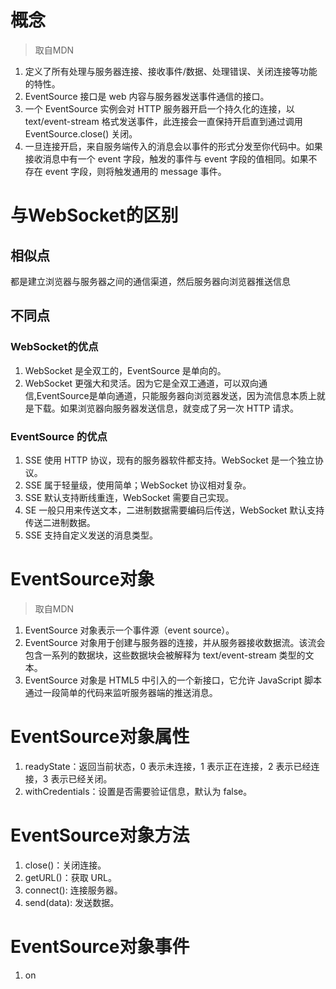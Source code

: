 # 概念

> 取自MDN
1. 定义了所有处理与服务器连接、接收事件/数据、处理错误、关闭连接等功能的特性。
2. EventSource 接口是 web 内容与服务器发送事件通信的接口。
3. 一个 EventSource 实例会对 HTTP 服务器开启一个持久化的连接，以 text/event-stream 格式发送事件，此连接会一直保持开启直到通过调用 EventSource.close() 关闭。
4. 一旦连接开启，来自服务端传入的消息会以事件的形式分发至你代码中。如果接收消息中有一个 event 字段，触发的事件与 event 字段的值相同。如果不存在 event 字段，则将触发通用的 message 事件。

# 与WebSocket的区别

## 相似点
都是建立浏览器与服务器之间的通信渠道，然后服务器向浏览器推送信息

## 不同点

### WebSocket的优点

1. WebSocket 是全双工的，EventSource 是单向的。
2. WebSocket 更强大和灵活。因为它是全双工通道，可以双向通信,EventSource是单向通道，只能服务器向浏览器发送，因为流信息本质上就是下载。如果浏览器向服务器发送信息，就变成了另一次 HTTP 请求。

### EventSource 的优点

1. SSE 使用 HTTP 协议，现有的服务器软件都支持。WebSocket 是一个独立协议。
2. SSE 属于轻量级，使用简单；WebSocket 协议相对复杂。
3. SSE 默认支持断线重连，WebSocket 需要自己实现。
4. SE 一般只用来传送文本，二进制数据需要编码后传送，WebSocket 默认支持传送二进制数据。
5. SSE 支持自定义发送的消息类型。

# EventSource对象
> 取自MDN
1. EventSource 对象表示一个事件源（event source）。
2. EventSource 对象用于创建与服务器的连接，并从服务器接收数据流。该流会包含一系列的数据块，这些数据块会被解释为 text/event-stream 类型的文本。
3. EventSource 对象是 HTML5 中引入的一个新接口，它允许 JavaScript 脚本通过一段简单的代码来监听服务器端的推送消息。

# EventSource对象属性
1. readyState：返回当前状态，0 表示未连接，1 表示正在连接，2 表示已经连接，3 表示已经关闭。
2. withCredentials：设置是否需要验证信息，默认为 false。

# EventSource对象方法
1. close()：关闭连接。
2. getURL()：获取 URL。
3. connect(): 连接服务器。
4. send(data): 发送数据。

# EventSource对象事件
1. on